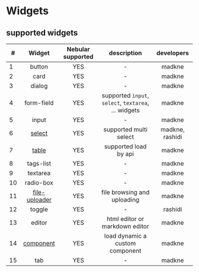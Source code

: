# Widgets


## supported widgets

|**#**|**Widget**|**Nebular supported**|**description**|**developers**|
|---|:-------:|:----:|:-----------:|:-------:|
|1|button|YES|-|madkne|
|2|card|YES|-|madkne|
|3|dialog|YES|-|madkne|
|4|form-field|YES|supported `input`, `select`, `textarea`, ... widgets|madkne|
|5|input|YES|-|madkne|
|6|[select](./select.md)|YES|supported multi select|madkne, rashidi|
|7|[table](./table.md)|YES|supported load by api|madkne|
|8|tags-list|YES|-|madkne|
|9|textarea|YES|-|madkne|
|10|radio-box|YES|-|madkne|
|11|[file-uploader](./file_uploader.md)|YES|file browsing and uploading|madkne|
|12|toggle|YES|-|rashidi|
|13|editor|YES|html editor or markdown editor|madkne|
|14|[component](./component.md)|YES|load dynamic a custom component|madkne|
|15|tab|YES|-|madkne